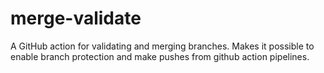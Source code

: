 # merge-validate
A GitHub action for validating and merging branches. Makes it possible to enable branch protection and make pushes from github action pipelines.
